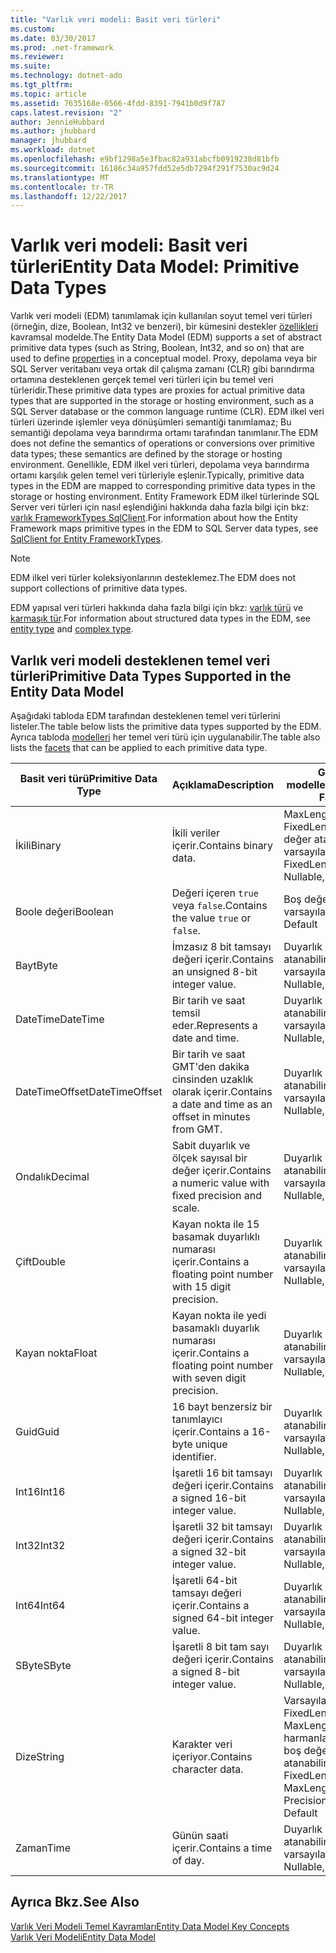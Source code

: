 ```yaml
---
title: "Varlık veri modeli: Basit veri türleri"
ms.custom: 
ms.date: 03/30/2017
ms.prod: .net-framework
ms.reviewer: 
ms.suite: 
ms.technology: dotnet-ado
ms.tgt_pltfrm: 
ms.topic: article
ms.assetid: 7635168e-0566-4fdd-8391-7941b0d9f787
caps.latest.revision: "2"
author: JennieHubbard
ms.author: jhubbard
manager: jhubbard
ms.workload: dotnet
ms.openlocfilehash: e9bf1298a5e3fbac82a931abcfb0919238d81bfb
ms.sourcegitcommit: 16186c34a957fdd52e5db7294f291f7530ac9d24
ms.translationtype: MT
ms.contentlocale: tr-TR
ms.lasthandoff: 12/22/2017
---
```

# <a name="entity-data-model-primitive-data-types"></a><span data-ttu-id="0cb1e-102">Varlık veri modeli: Basit veri türleri</span><span class="sxs-lookup"><span data-stu-id="0cb1e-102">Entity Data Model: Primitive Data Types</span></span>
<span data-ttu-id="0cb1e-103">Varlık veri modeli (EDM) tanımlamak için kullanılan soyut temel veri türleri (örneğin, dize, Boolean, Int32 ve benzeri), bir kümesini destekler [özellikleri](../../../../docs/framework/data/adonet/property.md) kavramsal modelde.</span><span class="sxs-lookup"><span data-stu-id="0cb1e-103">The Entity Data Model (EDM) supports a set of abstract primitive data types (such as String, Boolean, Int32, and so on) that are used to define [properties](../../../../docs/framework/data/adonet/property.md) in a conceptual model.</span></span> <span data-ttu-id="0cb1e-104">Proxy, depolama veya bir SQL Server veritabanı veya ortak dil çalışma zamanı (CLR) gibi barındırma ortamına desteklenen gerçek temel veri türleri için bu temel veri türleridir.</span><span class="sxs-lookup"><span data-stu-id="0cb1e-104">These primitive data types are proxies for actual primitive data types that are supported in the storage or hosting environment, such as a SQL Server database or the common language runtime (CLR).</span></span> <span data-ttu-id="0cb1e-105">EDM ilkel veri türleri üzerinde işlemler veya dönüşümleri semantiği tanımlamaz; Bu semantiği depolama veya barındırma ortamı tarafından tanımlanır.</span><span class="sxs-lookup"><span data-stu-id="0cb1e-105">The EDM does not define the semantics of operations or conversions over primitive data types; these semantics are defined by the storage or hosting environment.</span></span> <span data-ttu-id="0cb1e-106">Genellikle, EDM ilkel veri türleri, depolama veya barındırma ortamı karşılık gelen temel veri türleriyle eşlenir.</span><span class="sxs-lookup"><span data-stu-id="0cb1e-106">Typically, primitive data types in the EDM are mapped to corresponding primitive data types in the storage or hosting environment.</span></span> <span data-ttu-id="0cb1e-107">Entity Framework EDM ilkel türlerinde SQL Server veri türleri için nasıl eşlendiğini hakkında daha fazla bilgi için bkz: [varlık FrameworkTypes SqlClient](../../../../docs/framework/data/adonet/ef/sqlclient-for-ef-types.md).</span><span class="sxs-lookup"><span data-stu-id="0cb1e-107">For information about how the Entity Framework maps primitive types in the EDM to SQL Server data types, see [SqlClient for Entity FrameworkTypes](../../../../docs/framework/data/adonet/ef/sqlclient-for-ef-types.md).</span></span>  
  
> [!NOTE]
>  <span data-ttu-id="0cb1e-108">EDM ilkel veri türler koleksiyonlarının desteklemez.</span><span class="sxs-lookup"><span data-stu-id="0cb1e-108">The EDM does not support collections of primitive data types.</span></span>  
  
 <span data-ttu-id="0cb1e-109">EDM yapısal veri türleri hakkında daha fazla bilgi için bkz: [varlık türü](../../../../docs/framework/data/adonet/entity-type.md) ve [karmaşık tür](../../../../docs/framework/data/adonet/complex-type.md).</span><span class="sxs-lookup"><span data-stu-id="0cb1e-109">For information about structured data types in the EDM, see [entity type](../../../../docs/framework/data/adonet/entity-type.md) and [complex type](../../../../docs/framework/data/adonet/complex-type.md).</span></span>  
  
## <a name="primitive-data-types-supported-in-the-entity-data-model"></a><span data-ttu-id="0cb1e-110">Varlık veri modeli desteklenen temel veri türleri</span><span class="sxs-lookup"><span data-stu-id="0cb1e-110">Primitive Data Types Supported in the Entity Data Model</span></span>  
 <span data-ttu-id="0cb1e-111">Aşağıdaki tabloda EDM tarafından desteklenen temel veri türlerini listeler.</span><span class="sxs-lookup"><span data-stu-id="0cb1e-111">The table below lists the primitive data types supported by the EDM.</span></span> <span data-ttu-id="0cb1e-112">Ayrıca tabloda [modelleri](../../../../docs/framework/data/adonet/facet.md) her temel veri türü için uygulanabilir.</span><span class="sxs-lookup"><span data-stu-id="0cb1e-112">The table also lists the [facets](../../../../docs/framework/data/adonet/facet.md) that can be applied to each primitive data type.</span></span>  
  
|<span data-ttu-id="0cb1e-113">Basit veri türü</span><span class="sxs-lookup"><span data-stu-id="0cb1e-113">Primitive Data Type</span></span>|<span data-ttu-id="0cb1e-114">Açıklama</span><span class="sxs-lookup"><span data-stu-id="0cb1e-114">Description</span></span>|<span data-ttu-id="0cb1e-115">Geçerli modelleri</span><span class="sxs-lookup"><span data-stu-id="0cb1e-115">Applicable Facets</span></span>|  
|-------------------------|-----------------|-----------------------|  
|<span data-ttu-id="0cb1e-116">İkili</span><span class="sxs-lookup"><span data-stu-id="0cb1e-116">Binary</span></span>|<span data-ttu-id="0cb1e-117">İkili veriler içerir.</span><span class="sxs-lookup"><span data-stu-id="0cb1e-117">Contains binary data.</span></span>|<span data-ttu-id="0cb1e-118">MaxLength, FixedLength, boş değer atanabilir, varsayılan</span><span class="sxs-lookup"><span data-stu-id="0cb1e-118">MaxLength, FixedLength, Nullable, Default</span></span>|  
|<span data-ttu-id="0cb1e-119">Boole değeri</span><span class="sxs-lookup"><span data-stu-id="0cb1e-119">Boolean</span></span>|<span data-ttu-id="0cb1e-120">Değeri içeren `true` veya `false`.</span><span class="sxs-lookup"><span data-stu-id="0cb1e-120">Contains the value `true` or `false`.</span></span>|<span data-ttu-id="0cb1e-121">Boş değer atanabilir, varsayılan</span><span class="sxs-lookup"><span data-stu-id="0cb1e-121">Nullable, Default</span></span>|  
|<span data-ttu-id="0cb1e-122">Bayt</span><span class="sxs-lookup"><span data-stu-id="0cb1e-122">Byte</span></span>|<span data-ttu-id="0cb1e-123">İmzasız 8 bit tamsayı değeri içerir.</span><span class="sxs-lookup"><span data-stu-id="0cb1e-123">Contains an unsigned 8-bit integer value.</span></span>|<span data-ttu-id="0cb1e-124">Duyarlık boş değer atanabilir, varsayılan</span><span class="sxs-lookup"><span data-stu-id="0cb1e-124">Precision, Nullable, Default</span></span>|  
|<span data-ttu-id="0cb1e-125">DateTime</span><span class="sxs-lookup"><span data-stu-id="0cb1e-125">DateTime</span></span>|<span data-ttu-id="0cb1e-126">Bir tarih ve saat temsil eder.</span><span class="sxs-lookup"><span data-stu-id="0cb1e-126">Represents a date and time.</span></span>|<span data-ttu-id="0cb1e-127">Duyarlık boş değer atanabilir, varsayılan</span><span class="sxs-lookup"><span data-stu-id="0cb1e-127">Precision, Nullable, Default</span></span>|  
|<span data-ttu-id="0cb1e-128">DateTimeOffset</span><span class="sxs-lookup"><span data-stu-id="0cb1e-128">DateTimeOffset</span></span>|<span data-ttu-id="0cb1e-129">Bir tarih ve saat GMT'den dakika cinsinden uzaklık olarak içerir.</span><span class="sxs-lookup"><span data-stu-id="0cb1e-129">Contains a date and time as an offset in minutes from GMT.</span></span>|<span data-ttu-id="0cb1e-130">Duyarlık boş değer atanabilir, varsayılan</span><span class="sxs-lookup"><span data-stu-id="0cb1e-130">Precision, Nullable, Default</span></span>|  
|<span data-ttu-id="0cb1e-131">Ondalık</span><span class="sxs-lookup"><span data-stu-id="0cb1e-131">Decimal</span></span>|<span data-ttu-id="0cb1e-132">Sabit duyarlık ve ölçek sayısal bir değer içerir.</span><span class="sxs-lookup"><span data-stu-id="0cb1e-132">Contains a numeric value with fixed precision and scale.</span></span>|<span data-ttu-id="0cb1e-133">Duyarlık boş değer atanabilir, varsayılan</span><span class="sxs-lookup"><span data-stu-id="0cb1e-133">Precision, Nullable, Default</span></span>|  
|<span data-ttu-id="0cb1e-134">Çift</span><span class="sxs-lookup"><span data-stu-id="0cb1e-134">Double</span></span>|<span data-ttu-id="0cb1e-135">Kayan nokta ile 15 basamak duyarlıklı numarası içerir.</span><span class="sxs-lookup"><span data-stu-id="0cb1e-135">Contains a floating point number with 15 digit precision.</span></span>|<span data-ttu-id="0cb1e-136">Duyarlık boş değer atanabilir, varsayılan</span><span class="sxs-lookup"><span data-stu-id="0cb1e-136">Precision, Nullable, Default</span></span>|  
|<span data-ttu-id="0cb1e-137">Kayan nokta</span><span class="sxs-lookup"><span data-stu-id="0cb1e-137">Float</span></span>|<span data-ttu-id="0cb1e-138">Kayan nokta ile yedi basamaklı duyarlık numarası içerir.</span><span class="sxs-lookup"><span data-stu-id="0cb1e-138">Contains a floating point number with seven digit precision.</span></span>|<span data-ttu-id="0cb1e-139">Duyarlık boş değer atanabilir, varsayılan</span><span class="sxs-lookup"><span data-stu-id="0cb1e-139">Precision, Nullable, Default</span></span>|  
|<span data-ttu-id="0cb1e-140">Guid</span><span class="sxs-lookup"><span data-stu-id="0cb1e-140">Guid</span></span>|<span data-ttu-id="0cb1e-141">16 bayt benzersiz bir tanımlayıcı içerir.</span><span class="sxs-lookup"><span data-stu-id="0cb1e-141">Contains a 16-byte unique identifier.</span></span>|<span data-ttu-id="0cb1e-142">Duyarlık boş değer atanabilir, varsayılan</span><span class="sxs-lookup"><span data-stu-id="0cb1e-142">Precision, Nullable, Default</span></span>|  
|<span data-ttu-id="0cb1e-143">Int16</span><span class="sxs-lookup"><span data-stu-id="0cb1e-143">Int16</span></span>|<span data-ttu-id="0cb1e-144">İşaretli 16 bit tamsayı değeri içerir.</span><span class="sxs-lookup"><span data-stu-id="0cb1e-144">Contains a signed 16-bit integer value.</span></span>|<span data-ttu-id="0cb1e-145">Duyarlık boş değer atanabilir, varsayılan</span><span class="sxs-lookup"><span data-stu-id="0cb1e-145">Precision, Nullable, Default</span></span>|  
|<span data-ttu-id="0cb1e-146">Int32</span><span class="sxs-lookup"><span data-stu-id="0cb1e-146">Int32</span></span>|<span data-ttu-id="0cb1e-147">İşaretli 32 bit tamsayı değeri içerir.</span><span class="sxs-lookup"><span data-stu-id="0cb1e-147">Contains a signed 32-bit integer value.</span></span>|<span data-ttu-id="0cb1e-148">Duyarlık boş değer atanabilir, varsayılan</span><span class="sxs-lookup"><span data-stu-id="0cb1e-148">Precision, Nullable, Default</span></span>|  
|<span data-ttu-id="0cb1e-149">Int64</span><span class="sxs-lookup"><span data-stu-id="0cb1e-149">Int64</span></span>|<span data-ttu-id="0cb1e-150">İşaretli 64-bit tamsayı değeri içerir.</span><span class="sxs-lookup"><span data-stu-id="0cb1e-150">Contains a signed 64-bit integer value.</span></span>|<span data-ttu-id="0cb1e-151">Duyarlık boş değer atanabilir, varsayılan</span><span class="sxs-lookup"><span data-stu-id="0cb1e-151">Precision, Nullable, Default</span></span>|  
|<span data-ttu-id="0cb1e-152">SByte</span><span class="sxs-lookup"><span data-stu-id="0cb1e-152">SByte</span></span>|<span data-ttu-id="0cb1e-153">İşaretli 8 bit tam sayı değeri içerir.</span><span class="sxs-lookup"><span data-stu-id="0cb1e-153">Contains a signed 8-bit integer value.</span></span>|<span data-ttu-id="0cb1e-154">Duyarlık boş değer atanabilir, varsayılan</span><span class="sxs-lookup"><span data-stu-id="0cb1e-154">Precision, Nullable, Default</span></span>|  
|<span data-ttu-id="0cb1e-155">Dize</span><span class="sxs-lookup"><span data-stu-id="0cb1e-155">String</span></span>|<span data-ttu-id="0cb1e-156">Karakter veri içeriyor.</span><span class="sxs-lookup"><span data-stu-id="0cb1e-156">Contains character data.</span></span>|<span data-ttu-id="0cb1e-157">Varsayılan Unicode, FixedLength, MaxLength, harmanlama, kesinlik, boş değer atanabilir,</span><span class="sxs-lookup"><span data-stu-id="0cb1e-157">Unicode, FixedLength, MaxLength, Collation, Precision, Nullable, Default</span></span>|  
|<span data-ttu-id="0cb1e-158">Zaman</span><span class="sxs-lookup"><span data-stu-id="0cb1e-158">Time</span></span>|<span data-ttu-id="0cb1e-159">Günün saati içerir.</span><span class="sxs-lookup"><span data-stu-id="0cb1e-159">Contains a time of day.</span></span>|<span data-ttu-id="0cb1e-160">Duyarlık boş değer atanabilir, varsayılan</span><span class="sxs-lookup"><span data-stu-id="0cb1e-160">Precision, Nullable, Default</span></span>|  
  
## <a name="see-also"></a><span data-ttu-id="0cb1e-161">Ayrıca Bkz.</span><span class="sxs-lookup"><span data-stu-id="0cb1e-161">See Also</span></span>  
 [<span data-ttu-id="0cb1e-162">Varlık Veri Modeli Temel Kavramları</span><span class="sxs-lookup"><span data-stu-id="0cb1e-162">Entity Data Model Key Concepts</span></span>](../../../../docs/framework/data/adonet/entity-data-model-key-concepts.md)  
 [<span data-ttu-id="0cb1e-163">Varlık Veri Modeli</span><span class="sxs-lookup"><span data-stu-id="0cb1e-163">Entity Data Model</span></span>](../../../../docs/framework/data/adonet/entity-data-model.md)
